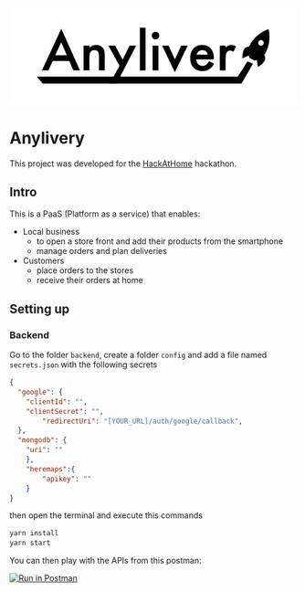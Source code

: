 ![logo](logo.png)
# Anylivery
This project was developed for the [HackAtHome]([https://link](https://hackathome.crispybacon.it/)) hackathon.

## Intro

This is a PaaS (Platform as a service) that enables:
* Local business
  * to open a store front and add their products from the smartphone
  * manage orders and plan deliveries
* Customers
  * place orders to the stores
  * receive their orders at home

## Setting up
### Backend 
Go to the folder `backend`, create a folder `config` and add a file named `secrets.json` with the following secrets
```json
{
  "google": {
    "clientId": "",
    "clientSecret": "",
		"redirectUri": "[YOUR_URL]/auth/google/callback",
  },
  "mongodb": {
    "uri": ""
	},
	"heremaps":{
		"apikey": ""
	}
}
```

then open the terminal and execute this commands
```bash
yarn install
yarn start
```

You can then play with the APIs from this postman:

[![Run in Postman](https://run.pstmn.io/button.svg)](https://app.getpostman.com/run-collection/3e4a6e1658b7f424746b)